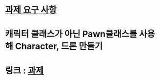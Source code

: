 # [과제 요구 사항](https://teamsparta.notion.site/7-Pawn-3D-17c2dc3ef51480ff9ff9d5ddcf166227)
# 캐릭터 클래스가 아닌 Pawn클래스를 사용해 Character, 드론 만들기
# 링크 : [과제](https://1drv.ms/u/c/9360c5bd5d7fe113/EbRL9Y5CfVZCsKfZUaxAr4YBymudPNy4CkVZFZY174hBgw?e=gNFbHr)
